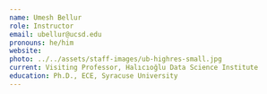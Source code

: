 ```yaml
---
name: Umesh Bellur
role: Instructor
email: ubellur@ucsd.edu
pronouns: he/him
website:
photo: ../../assets/staff-images/ub-highres-small.jpg
current: Visiting Professor, Halıcıoğlu Data Science Institute
education: Ph.D., ECE, Syracuse University
---
```


